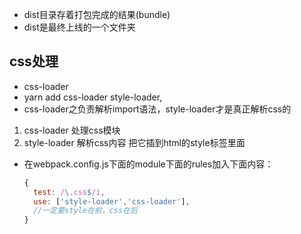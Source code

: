 - dist目录存着打包完成的结果(bundle)
- dist是最终上线的一个文件夹

## css处理
- css-loader
- yarn add css-loader  style-loader,
- css-loader之负责解析import语法，style-loader才是真正解析css的
 1. css-loader 处理css模块
 2. style-loader  解析css内容  把它插到html的style标签里面
- 在webpack.config.js下面的module下面的rules加入下面内容：
  ```js
  {
    test: /\.css$/i,
    use: ['style-loader','css-loader'],
    //一定要style在前，css在后
  }
  ```